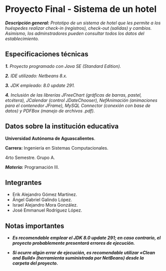 # Proyecto Final - Sistema de un hotel

_**Descripción general:**
Prototipo de un sistema de hotel que les permite a los huéspedes realizar check-in (registros), check-out (salidas) y cambios. Asimismo, los adminstradores pueden consultar todos los datos del establecimiento._

## Especificaciones técnicas
_**1.** Proyecto programado con Java SE (Standard Edition)._

_**2.** IDE utilizado: Netbeans 8.x._

_**3.** JDK empleado: 8.0 update 291._

_**4.** Inclusión de las librerías JFreeChart (gráficas de barras, pastel, etcétera), JCalendar (control JDateChooser), NefAnimación (animaciones para el contenedor JFrame), MySQL Connector (conexión con base de datos) y PDFBox (manejo de archivos .pdf)._

## Datos sobre la institución educativa
**Universidad Autónoma de Aguascalientes**.

**Carrera:** Ingeniería en Sistemas Computacionales.

4rto Semestre. Grupo A.

***Materia:*** Programación III.

## Integrantes
- Erik Alejandro Gómez Martínez.
- Ángel Gabriel Galindo López.
- Israel Alejandro Mora González.
- José Emmanuel Rodríguez López.

## Notas importantes
- **_Es recomendable emplear el JDK 8.0 update 291; en caso contrario, el proyecto probablemente presentará errores de ejecución._**

- **_Si ocurre algún error de ejecución, es recomendable utilizar «Clean and Build» (herramienta suministrada por NetBeans) desde la carpeta del proyecto._**
